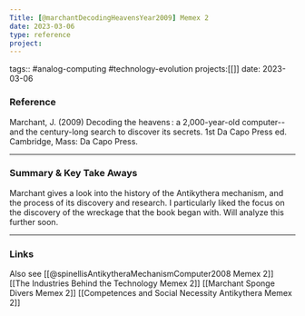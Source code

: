 ```yaml
---
Title: [@marchantDecodingHeavensYear2009] Memex 2
date: 2023-03-06
type: reference
project:
---
```


tags:: #analog-computing #technology-evolution 
projects:[[]]
date: 2023-03-06

### Reference 

  Marchant, J. (2009) Decoding the heavens : a 2,000-year-old computer--and the century-long search to discover its secrets. 1st Da Capo Press ed. Cambridge, Mass: Da Capo Press.

---

### Summary & Key Take Aways

Marchant gives a look into the history of the Antikythera mechanism, and the process of its discovery and research. I particularly liked the focus on the discovery of the wreckage that the book began with. Will analyze this further soon.

--- 

### Links
Also see
[[@spinellisAntikytheraMechanismComputer2008 Memex 2]]
[[The Industries Behind the Technology Memex 2]]
[[Marchant Sponge Divers Memex 2]]
[[Competences and Social Necessity Antikythera Memex 2]]